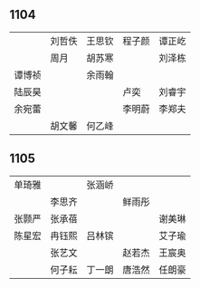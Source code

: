 ## 1104
|     |     |     |     |     |
| --- | --- | --- | --- | --- |
|  | 刘哲佚 | 王思钦 | 程子颜 | 谭正屹 |
|  | 周月 | 胡苏寒 |  | 刘泽栋 |
| 谭博祯 |  | 余雨翰 |  |  |
| 陆辰昊 |  |  | 卢奕 | 刘睿宇 |
| 余宛蕾 |  |  | 李明蔚 | 李郑夫 |
|  | 胡文馨 | 何乙峰 |  |  |

## 1105
|     |     |     |     |     |
| --- | --- | --- | --- | --- |
| 单琦雅 |  | 张涵峤 |  |  |
|  | 李思齐 |  | 鲜雨彤 |  |
| 张颢严 | 张承蓓 |  |  | 谢美琳 |
| 陈星宏 | 冉钰熙 | 吕林镔 |  | 艾子瑜 |
|  | 张艺文 |  | 赵若杰 | 王宸奥 |
|  | 何子耘 | 丁一朗 | 唐浩然 | 任朗豪 |


